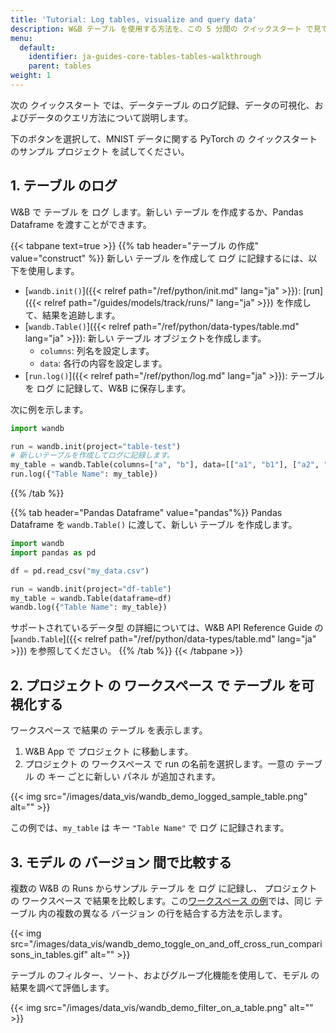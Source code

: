 ```yaml
---
title: 'Tutorial: Log tables, visualize and query data'
description: W&B テーブル を使用する方法を、この 5 分間の クイックスタート で見てみましょう。
menu:
  default:
    identifier: ja-guides-core-tables-tables-walkthrough
    parent: tables
weight: 1
---
```


次の クイックスタート では、データテーブル のログ記録、データの可視化、およびデータのクエリ方法について説明します。

下のボタンを選択して、MNIST データに関する PyTorch の クイックスタート のサンプル プロジェクト を試してください。

## 1. テーブル のログ
W&B で テーブル を ログ します。新しい テーブル を作成するか、Pandas Dataframe を渡すことができます。

{{< tabpane text=true >}}
{{% tab header="テーブル の作成" value="construct" %}}
新しい テーブル を作成して ログ に記録するには、以下を使用します。
- [`wandb.init()`]({{< relref path="/ref/python/init.md" lang="ja" >}}): [run]({{< relref path="/guides/models/track/runs/" lang="ja" >}}) を作成して、結果を追跡します。
- [`wandb.Table()`]({{< relref path="/ref/python/data-types/table.md" lang="ja" >}}): 新しい テーブル オブジェクトを作成します。
  - `columns`: 列名を設定します。
  - `data`: 各行の内容を設定します。
- [`run.log()`]({{< relref path="/ref/python/log.md" lang="ja" >}}): テーブル を ログ に記録して、W&B に保存します。

次に例を示します。
```python
import wandb

run = wandb.init(project="table-test")
# 新しいテーブルを作成してログに記録します。
my_table = wandb.Table(columns=["a", "b"], data=[["a1", "b1"], ["a2", "b2"]])
run.log({"Table Name": my_table})
```
{{% /tab %}}

{{% tab header="Pandas Dataframe" value="pandas"%}}
Pandas Dataframe を `wandb.Table()` に渡して、新しい テーブル を作成します。

```python
import wandb
import pandas as pd

df = pd.read_csv("my_data.csv")

run = wandb.init(project="df-table")
my_table = wandb.Table(dataframe=df)
wandb.log({"Table Name": my_table})
```

サポートされているデータ型 の詳細については、W&B API Reference Guide の [`wandb.Table`]({{< relref path="/ref/python/data-types/table.md" lang="ja" >}}) を参照してください。
{{% /tab %}}
{{< /tabpane >}}

## 2. プロジェクト の ワークスペース で テーブル を可視化する

ワークスペース で結果の テーブル を表示します。

1. W&B App で プロジェクト に移動します。
2. プロジェクト の ワークスペース で run の名前を選択します。一意の テーブル の キー ごとに新しい パネル が追加されます。

{{< img src="/images/data_vis/wandb_demo_logged_sample_table.png" alt="" >}}

この例では、`my_table` は キー `"Table Name"` で ログ に記録されます。

## 3. モデル の バージョン 間で比較する

複数の W&B の Runs からサンプル テーブル を ログ に記録し、 プロジェクト の ワークスペース で結果を比較します。この[ワークスペース の例](https://wandb.ai/carey/table-test?workspace=user-carey)では、同じ テーブル 内の複数の異なる バージョン の行を結合する方法を示します。

{{< img src="/images/data_vis/wandb_demo_toggle_on_and_off_cross_run_comparisons_in_tables.gif" alt="" >}}

テーブル のフィルター、ソート、およびグループ化機能を使用して、モデル の結果を調べて評価します。

{{< img src="/images/data_vis/wandb_demo_filter_on_a_table.png" alt="" >}}
